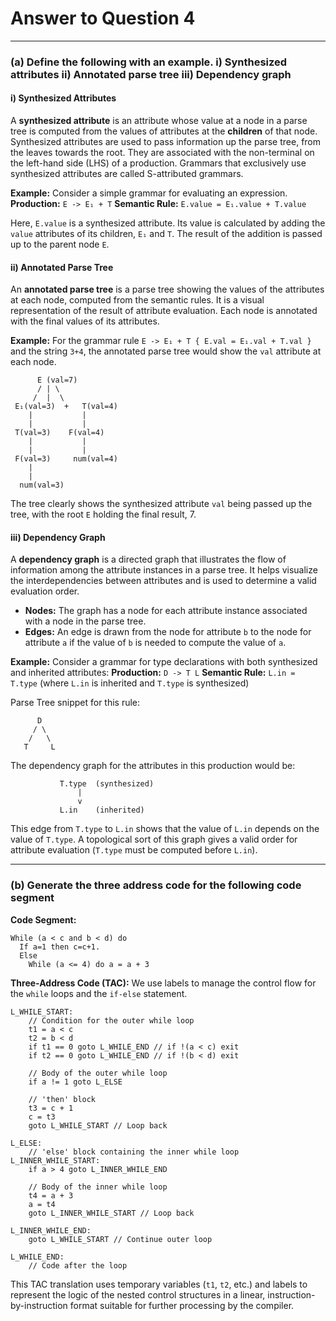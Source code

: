 # Answer to Question 4

---

### (a) Define the following with an example. i) Synthesized attributes ii) Annotated parse tree iii) Dependency graph

#### i) Synthesized Attributes

A **synthesized attribute** is an attribute whose value at a node in a parse tree is computed from the values of attributes at the **children** of that node. Synthesized attributes are used to pass information up the parse tree, from the leaves towards the root. They are associated with the non-terminal on the left-hand side (LHS) of a production. Grammars that exclusively use synthesized attributes are called S-attributed grammars.

**Example:**
Consider a simple grammar for evaluating an expression.
**Production:** `E -> E₁ + T`
**Semantic Rule:** `E.value = E₁.value + T.value`

Here, `E.value` is a synthesized attribute. Its value is calculated by adding the `value` attributes of its children, `E₁` and `T`. The result of the addition is passed up to the parent node `E`.

#### ii) Annotated Parse Tree

An **annotated parse tree** is a parse tree showing the values of the attributes at each node, computed from the semantic rules. It is a visual representation of the result of attribute evaluation. Each node is annotated with the final values of its attributes.

**Example:**
For the grammar rule `E -> E₁ + T { E.val = E₁.val + T.val }` and the string `3+4`, the annotated parse tree would show the `val` attribute at each node.

```
      E (val=7)
      / | \
     /  |  \
 E₁(val=3)  +   T(val=4)
    |           |
    |           |
 T(val=3)    F(val=4)
    |           |
    |           |
 F(val=3)     num(val=4)
    |
    |
  num(val=3)
```
The tree clearly shows the synthesized attribute `val` being passed up the tree, with the root `E` holding the final result, 7.

#### iii) Dependency Graph

A **dependency graph** is a directed graph that illustrates the flow of information among the attribute instances in a parse tree. It helps visualize the interdependencies between attributes and is used to determine a valid evaluation order.

*   **Nodes:** The graph has a node for each attribute instance associated with a node in the parse tree.
*   **Edges:** An edge is drawn from the node for attribute `b` to the node for attribute `a` if the value of `b` is needed to compute the value of `a`.

**Example:**
Consider a grammar for type declarations with both synthesized and inherited attributes:
**Production:** `D -> T L`
**Semantic Rule:** `L.in = T.type` (where `L.in` is inherited and `T.type` is synthesized)

Parse Tree snippet for this rule:
```
      D
     / \
    /   \
   T     L
```
The dependency graph for the attributes in this production would be:
```
           T.type  (synthesized)
               |
               v
           L.in    (inherited)
```
This edge from `T.type` to `L.in` shows that the value of `L.in` depends on the value of `T.type`. A topological sort of this graph gives a valid order for attribute evaluation (`T.type` must be computed before `L.in`).

---

### (b) Generate the three address code for the following code segment

**Code Segment:**
```
While (a < c and b < d) do
  If a=1 then c=c+1.
  Else
    While (a <= 4) do a = a + 3
```

**Three-Address Code (TAC):**
We use labels to manage the control flow for the `while` loops and the `if-else` statement.

```
L_WHILE_START:
    // Condition for the outer while loop
    t1 = a < c
    t2 = b < d
    if t1 == 0 goto L_WHILE_END // if !(a < c) exit
    if t2 == 0 goto L_WHILE_END // if !(b < d) exit

    // Body of the outer while loop
    if a != 1 goto L_ELSE

    // 'then' block
    t3 = c + 1
    c = t3
    goto L_WHILE_START // Loop back

L_ELSE:
    // 'else' block containing the inner while loop
L_INNER_WHILE_START:
    if a > 4 goto L_INNER_WHILE_END

    // Body of the inner while loop
    t4 = a + 3
    a = t4
    goto L_INNER_WHILE_START // Loop back

L_INNER_WHILE_END:
    goto L_WHILE_START // Continue outer loop

L_WHILE_END:
    // Code after the loop
```
This TAC translation uses temporary variables (`t1`, `t2`, etc.) and labels to represent the logic of the nested control structures in a linear, instruction-by-instruction format suitable for further processing by the compiler. 